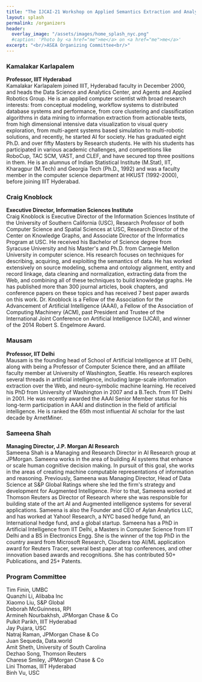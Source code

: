 ```yaml
---
title: "The IJCAI-21 Workshop on Applied Semantics Extraction and Analytics (ASEA)"
layout: splash
permalink: /organizers
header:
  overlay_image: "/assets/images/home_splash_nyc.png"
  #caption: 'Photo by <a href="me">me</a> on <a href="me">me</a>'
excerpt: "<br/>ASEA Organizing Committee<br/>"
---
```

<h3>Kamalakar Karlapalem</h3>
<strong>Professor, IIIT Hyderabad</strong><br>
Kamalakar Karlapalem joined IIIT, Hyderabad faculty in December 2000, and heads the Data Science and Analytics Center,
and Agents and Applied Robotics Group. He is an applied computer scientist with broad research interests: from conceptual
modeling, workflow systems to distributed database systems and performance, from core clustering and classification
algorithms in data mining to information extraction from actionable texts, from high dimensional intensive data visualization to
visual query exploration, from multi-agent systems based simulation to multi-robotic solutions, and recently, he started AI for
society. He has graduated eight Ph.D. and over fifty Masters by Research students. He with his students has participated in
various academic challenges, and competitions like RoboCup, TAC SCM, VAST, and CLEF, and have secured top three
positions in them. He is an alumnus of Indian Statistical Institute (M.Stat), IIT, Kharagpur (M.Tech) and Georgia Tech (Ph.D., 1992) and was a faculty member in the computer science department at HKUST (1992-2000), before joining IIIT Hyderabad.

<h3>Craig Knoblock</h3>
<strong>Executive Director, Information Sciences Institute</strong><br>
Craig Knoblock is Executive Director of the Information Sciences Institute of the University of Southern California (USC),
Research Professor of both Computer Science and Spatial Sciences at USC, Research Director of the Center on Knowledge
Graphs, and Associate Director of the Informatics Program at USC.
He received his Bachelor of Science degree from Syracuse University and his Master's and Ph.D. from Carnegie Mellon
University in computer science. His research focuses on techniques for describing, acquiring, and exploiting the semantics of
data. He has worked extensively on source modeling, schema and ontology alignment, entity and record linkage, data cleaning
and normalization, extracting data from the Web, and combining all of these techniques to build knowledge graphs. He has
published more than 300 journal articles, book chapters, and conference papers on these topics and has received 7 best
paper awards on this work. Dr. Knoblock is a Fellow of the Association for the Advancement of Artificial Intelligence (AAAI), a Fellow of the Association of Computing Machinery (ACM), past President and Trustee of the International Joint Conference on Artificial Intelligence
(IJCAI), and winner of the 2014 Robert S. Engelmore Award.

<h3>Mausam</h3>
<strong>Professor, IIT Delhi</strong><br>
Mausam is the founding head of School of Artificial Intelligence at IIT Delhi, along with being a Professor of Computer Science
there, and an affiliate faculty member at University of Washington, Seattle. His research explores several threads in artificial
intelligence, including large-scale information extraction over the Web, and neuro-symbolic machine learning. He received his
PhD from University of Washington in 2007 and a B.Tech. from IIT Delhi in 2001. He was recently awarded the AAAI Senior
Member status for his long-term participation in AAAI and distinction in the field of artificial intelligence. He is ranked the 65th
most influential AI scholar for the last decade by ArnetMiner.

<h3>Sameena Shah</h3>
<strong>Managing Director, J.P. Morgan AI Research</strong><br>
Sameena Shah is a Managing and Research Director in AI Research group at JPMorgan. Sameena works in the area of
building AI systems that enhance or scale human cognitive decision making. In pursuit of this goal, she works in the areas of
creating machine computable representations of information and reasoning. Previously, Sameena was Managing Director, Head of Data Science at S&P Global Ratings where she led the firm's strategy and development for Augmented Intelligence. Prior to that, Sameena worked at Thomson Reuters as Director of Research where she was responsible for building state of the art AI and Augmented intelligence systems for several applications. Sameena is also the Founder and CEO of Aylan Analytics LLC, and has worked at Yahoo! Research, a NYC based hedge
fund, an International hedge fund, and a global startup. Sameena has a PhD in Artificial Intelligence from IIT Delhi, a Masters in Computer Science from IIT Delhi and a BS in Electronics Engg. She is the winner of the top PhD in the country award from Microsoft Research, Cloudera top AI/ML application award for Reuters Tracer, several best paper at top conferences, and other innovation based awards and recognitions. She has contributed 50+ Publications, and 25+ Patents.

<h3>Program Committee</h3>
Tim Finin, UMBC<br>
Quanzhi Li, Alibaba Inc<br>
Xiaomo Liu, S&P Global<br>
Deborah McGuinness, RPI<br>
Armineh Nourbakhsh, JPMorgan Chase & Co<br>
Pulkit Parikh, IIIT Hyderabad<br>
Jay Pujara, USC<br>
Natraj Raman, JPMorgan Chase & Co<br>
Juan Sequeda, Data.world<br>
Amit Sheth, University of South Carolina<br>
Dezhao Song, Thomson Reuters<br>
Charese Smiley, JPMorgan Chase & Co<br>
Lini Thomas, IIIT Hyderabad<br>
Binh Vu, USC<br>





